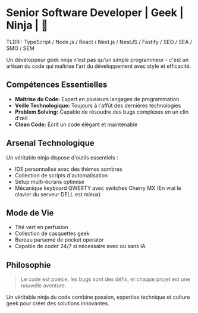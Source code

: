 # Senior Software Developer | Geek | Ninja | 🚀

TLDR : TypeScript / Node.js / React / Next.js / NestJS / Fastify / SEO / SEA / SMO / SEM

Un développeur geek ninja n'est pas qu'un simple programmeur - c'est un artisan du code qui maîtrise l'art du développement avec style et efficacité.

## Compétences Essentielles

- **Maîtrise du Code:** Expert en plusieurs langages de programmation
- **Veille Technologique:** Toujours à l'affût des dernières technologies
- **Problem Solving:** Capable de résoudre des bugs complexes en un clin d'œil
- **Clean Code:** Écrit un code élégant et maintenable

## Arsenal Technologique

Un véritable ninja dispose d'outils essentiels :

- IDE personnalisé avec des thèmes sombres
- Collection de scripts d'automatisation
- Setup multi-écrans optimisé
- Mécanique keyboard QWERTY avec switches Cherry MX (En vrai le clavier du serveur DELL est mieux)

## Mode de Vie

- Thé vert en perfusion
- Collection de casquettes geek
- Bureau parsemé de pocket operator
- Capable de coder 24/7 si nécessaire avec ou sans IA

## Philosophie

> Le code est poésie, les bugs sont des défis, et chaque projet est une nouvelle aventure.
> 

Un véritable ninja du code combine passion, expertise technique et culture geek pour créer des solutions innovantes.
